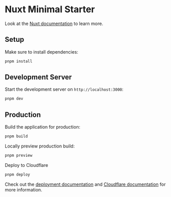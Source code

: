 # Nuxt Minimal Starter

Look at the [Nuxt documentation](https://nuxt.com/docs/getting-started/introduction) to learn more.

## Setup

Make sure to install dependencies:

```bash
pnpm install
```

## Development Server

Start the development server on `http://localhost:3000`:

```bash
pnpm dev
```

## Production

Build the application for production:

```bash
pnpm build
```

Locally preview production build:

```bash
pnpm preview
```

Deploy to Cloudflare

```bash
pnpm deploy
```


Check out the [deployment documentation](https://nuxt.com/docs/getting-started/deployment)
and [Cloudflare documentation](https://developers.cloudflare.com/workers/frameworks/framework-guides/nuxt/)
for more information.



